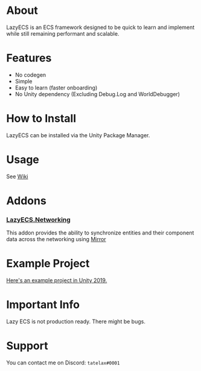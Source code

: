 ﻿# About

LazyECS is an ECS framework designed to be quick to learn and implement while still remaining performant and scalable.

# Features

* No codegen
* Simple
* Easy to learn (faster onboarding)
* No Unity dependency (Excluding Debug.Log and WorldDebugger)

# How to Install
LazyECS can be installed via the Unity Package Manager.

# Usage

See [Wiki](https://github.com/tatelax/LazyECS/wiki/)

# Addons

### [LazyECS.Networking](https://github.com/tatelax/LazyECS.Networking)
This addon provides the ability to synchronize entities and their component data across the networking using [Mirror](https://github.com/vis2k/Mirror)

# Example Project

[Here's an example project in Unity 2019.](https://github.com/tatelax/LazyECSExample)


# Important Info

Lazy ECS is not production ready. There might be bugs.

# Support

You can contact me on Discord: ```tatelax#0001```